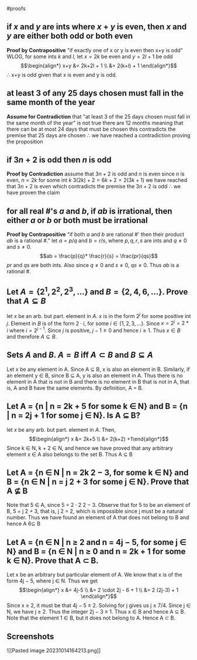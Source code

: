 #proofs 
## if $x$ and $y$ are ints where $x+y$ is even, then $x$ and $y$ are either both odd or both even 
**Proof by Contrapositive**
"if exactly one of x or y is even then x+y is odd" WLOG, for some ints $k$ and $l$, let $x=2k$ be even and $y=2l + 1$ be odd 
$$\begin{align*} x+y &= 2k+2l + 1 \\ &= 2(k+l) + 1 \end{align*}$$
$\therefore$ x+y is odd given that x is even and y is odd. 

## at least 3 of any 25 days chosen must fall in the same month of the year 
**Assume for Contradiction** that "at least 3 of the 25 days chosen must fall in the same month of the year" is not true
	there are 12 months meaning that there can be at most 24 days that must be chosen
	this contradicts the premise that 25 days are chosen 
	$\therefore$ we have reached a contradiction proving the proposition 

## if $3n+2$ is odd then $n$ is odd 
**Proof by Contradiction**
assume that $3n+2$ is odd and $n$ is even 
	since $n$ is even, $n=2k$ for some int $k$ 
		$3(2k) + 2 = 6k + 2 = 2(3k+1)$ 
	we have reached that $3n+2$ is even which contradicts the premise the $3n+2$ is odd 
	$\therefore$ we have proven the claim

## for all real #'s $a$ and $b$, if $ab$ is irrational, then either $a$ or $b$ or both must be irrational 
**Proof by Contrapositive**
"if both $a$ and $b$ are rational #' then their product $ab$ is a rational #."
let $a = p/q$ and $b = r/s$, where $p,q,r,s$ are ints and $q\ne 0$ and $s \ne 0$. 
$$ab = \frac{p}{q}* \frac{r}{s} = \frac{pr}{qs}$$
$pr$ and $qs$ are both ints. Also since $q\ne 0$ and $s \ne 0$, $qs \ne 0$. Thus $ab$ is a rational #. 

## Let $A = \{ 2^1,2^2,2^3,\dots \}$ and $B = \{ 2,4,6,\dots\}$. Prove that $A\subseteq B$ 
let $x$ be an arb. but part. element in $A$. $x$ is in the form $2^j$ for some positive int $j$. Element in $B$ is of the form $2 \cdot i$, for some $i\in \{ 1,2,3,\dots\}$. Since $x = 2^j = 2 *i$ where $i=2^{j-1}$. Since $j$ is positive, $j-1 \geq 0$ and hence $i \geq 1$. Thus $x \in B$ and therefore $A \subseteq B$. 

## Sets $A$ and $B$. $A = B$ iff $A\subset B$ and $B \subseteq A$ 
Let x be any element in A. Since A ⊆ B, x is also an element in B. Similarly, if an element y ∈ B, since B ⊆ A, y is also an element in A. Thus there is no element in A that is not in B and there is no element in B that is not in A, that is, A and B have the same elements. By definition, A = B.

## Let A = {n | n = 2k + 5 for some k ∈ N} and B = {n | n = 2j + 1 for some j ∈ N}. Is A ⊆ B? 
let $x$ be any arb. but part. element in $A$. Then, 
$$\begin{align*} x &= 2k+5 \\ &= 2(k+2) +1\end{align*}$$
Since k ∈ N, k + 2 ∈ N, and hence we have proved that any arbitrary element x ∈ A also belongs to the set B. Thus A ⊆ B

## Let A = {n ∈ N | n = 2k 2 − 3, for some k ∈ N} and B = {n ∈ N | n = j 2 + 3 for some j ∈ N}. Prove that A $\not \subseteq$ B
Note that 5 ∈ A, since 5 = 2 · 2 2 − 3. Observe that for 5 to be an element of B, 5 = j 2 + 3, that is, j 2 = 2, which is impossible since j must be a natural number. Thus we have found an element of A that does not belong to B and hence A 6⊆ B

## Let A = {n ∈ N | n ≥ 2 and n = 4j − 5, for some j ∈ N} and B = {n ∈ N | n ≥ 0 and n = 2k + 1 for some k ∈ N}. Prove that A ⊂ B.
Let x be an arbitrary but particular element of A. We know that x is of the form 4j − 5, where j ∈ N. Thus we get
$$\begin{align*} x &= 4j-5 \\ &= 2 \cdot 2j - 6 + 1 \\ &= 2 (2j-3) + 1 \end{align*}$$
Since x ≥ 2, it must be that 4j − 5 ≥ 2. Solving for j gives us j ≥ 7/4. Since j ∈ N, we have j ≥ 2. Thus the integer 2j − 3 ≥ 1. Thus x ∈ B and hence A ⊆ B. Note that the element 1 ∈ B, but it does not belong to A. Hence A ⊂ B.

## Screenshots
![[Pasted image 20231014164213.png]]

